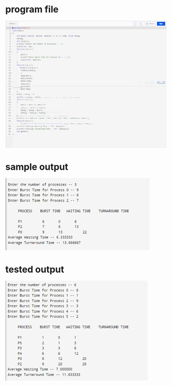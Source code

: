 # program file
![program file](program.jpg)

# sample output
![sample output](sampleoutput.jpg)

# tested output
![tested output](programoutput.jpg)
